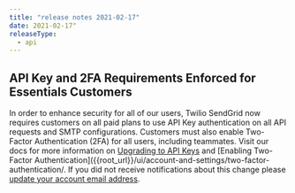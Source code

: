 ```yaml
---
title: "release notes 2021-02-17"
date: 2021-02-17"
releaseType:
  - api
---
```


## API Key and 2FA Requirements Enforced for Essentials Customers

In order to enhance security for all of our users, Twilio SendGrid now requires customers on all paid plans to use API Key authentication on all API requests and SMTP configurations. Customers must also enable Two-Factor Authentication (2FA) for all users, including teammates. Visit our docs for more information on [Upgrading to API Keys]({{root_url}}/for-developers/sending-email/upgrade-your-authentication-method-to-api-keys/) and [Enabling Two-Factor Authentication]({{root_url}}/ui/account-and-settings/two-factor-authentication/. If you did not receive notifications about this change please [update your account email address]({{root_url}}docs/ui/account-and-settings/account/).